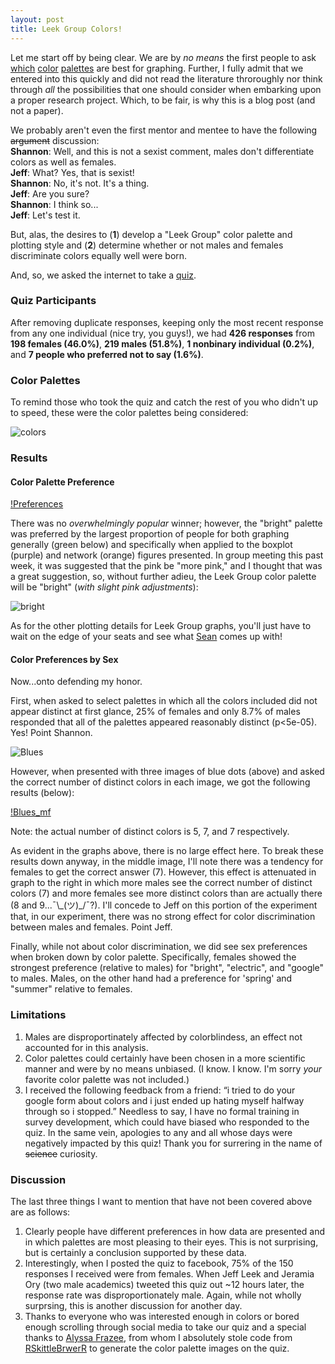 ```yaml
---
layout: post
title: Leek Group Colors! 
---
```



Let me start off by being clear. We are by *no means* the first people to ask [which](http://colorbrewer2.org/) [color](https://github.com/karthik/wesanderson) [palettes](https://github.com/dill/beyonce) are best for graphing. Further, I fully admit that we entered into this quickly and did not read the literature throroughly nor think through *all* the possibilities that one should consider when embarking upon a proper research project. Which, to be fair, is why this is a blog post (and not a paper). 

We probably aren't even the first mentor and mentee to have the following ~~argument~~ discussion:  
**Shannon**: Well, and this is not a sexist comment, males don't differentiate colors as well as females.  
**Jeff**: What? Yes, that is sexist!  
**Shannon**: No, it's not. It's a thing.  
**Jeff**: Are you sure?  
**Shannon**: I think so...  
**Jeff**: Let's test it.  

But, alas, the desires to (**1**) develop a "Leek Group" color palette and plotting style and (**2**) determine whether or not males and females discriminate colors equally well were born. 

And, so, we asked the internet to take a [quiz](https://goo.gl/forms/rKbea6EWKxFdNpOw2). 

### Quiz Participants
After removing duplicate responses, keeping only the most recent response from any one individual (nice try, you guys!), we had **426 responses** from **198 females (46.0%)**, **219 males (51.8%)**, **1 nonbinary individual (0.2%)**, and **7 people who preferred not to say (1.6%)**. 

### Color Palettes
To remind those who took the quiz and catch the rest of you who didn't up to speed, these were the color palettes being considered:

![colors](https://drive.google.com/open?id=0B_8AxLhHXwDHNExiM1dTb0p5MTA)

### Results

#### Color Palette Preference

[!Preferences](https://github.com/ShanEllis/ShanEllis.github.io/tree/master/images/PalettePreference.png)

There was no *overwhelmingly popular* winner; however, the "bright" palette was preferred by the largest proportion of people for both graphing generally (green below) and specifically when applied to the boxplot (purple) and network (orange) figures presented. In group meeting this past week, it was suggested that the pink be "more pink," and I thought that was a great suggestion, so, without further adieu, the Leek Group color palette will be "bright" (*with slight pink adjustments*):

![bright](https://github.com/ShanEllis/ShanEllis.github.io/tree/master/images/bright.png)

As for the other plotting details for Leek Group graphs, you'll just have to wait on the edge of your seats and see what [Sean](http://seankross.com/) comes up with!

#### Color Preferences by Sex
Now...onto defending my honor. 

First, when asked to select palettes in which all the colors included did not appear distinct at first glance, 25% of females and only 8.7% of males responded that all of the palettes appeared reasonably distinct (p<5e-05). Yes! Point Shannon.

![Blues](https://github.com/ShanEllis/ShanEllis.github.io/tree/master/images/Blues.png)

However, when presented with three images of blue dots (above) and asked the correct number of distinct colors in each image, we got the following results (below):

[!Blues_mf](https://drive.google.com/drive/folders/0B_8AxLhHXwDHSkpVeENzTXltVFk)

Note: the actual number of distinct colors is 5, 7, and 7 respectively. 

As evident in the graphs above, there is no large effect here. To break these results down anyway, in the middle image, I'll note there was a tendency for females to get the correct answer (7). However, this effect is attenuated in graph to the right in which more males see the correct number of distinct colors (7) and more females see more distinct colors than are actually there (8 and 9...¯\\\_(ツ)_/¯?). I'll concede to Jeff on this portion of the experiment that, in our experiment, there was no strong effect for color discrimination between males and females. Point Jeff.

Finally, while not about color discrimination, we did see sex preferences when broken down by color palette. Specifically, females showed the strongest preference (relative to males) for "bright", "electric", and "google" to males. Males, on the other hand had a preference for 'spring' and "summer" relative to females.
 
### Limitations
1. Males are disproportinately affected by colorblindess, an effect not accounted for in this analysis.  
2. Color palettes could certainly have been chosen in a more scientific manner and were by no means unbiased. (I know. I know. I'm sorry *your* favorite color palette was not included.)  
3. I received the following feedback from a friend: “i tried to do your google form about colors and i just ended up hating myself halfway through so i stopped.” Needless to say, I have no formal training in survey development, which could have biased who responded to the quiz. In the same vein, apologies to any and all whose days were negatively impacted by this quiz! Thank you for surrering in the name of ~~science~~ curiosity.  

### Discussion
The last three things I want to mention that have not been covered above are as follows:  
1. Clearly people have different preferences in how data are presented and in which palettes are most pleasing to their eyes. This is not surprising, but is certainly a conclusion supported by these data.  
2. Interestingly, when I posted the quiz to facebook, 75% of the 150 responses I received were from females. When Jeff Leek and Jeramia Ory (two male academics) tweeted this quiz out ~12 hours later, the response rate was disproportionately male. Again, while not wholly surprsing, this is another discussion for another day.  
3. Thanks to everyone who was interested enough in colors or bored enough scrolling through social media to take our quiz and a special thanks to [Alyssa Frazee](http://alyssafrazee.com/), from whom I absolutely stole code from [RSkittleBrwerR](https://github.com/alyssafrazee/RSkittleBrewer) to generate the color palette images on the quiz. 
